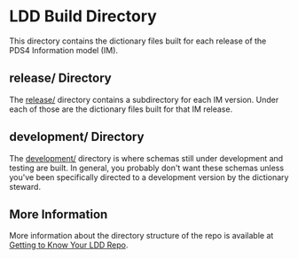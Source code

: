 # LDD Build Directory

This directory contains the dictionary files built for each release of the PDS4 Information model (IM).

## release/ Directory

The [release/](release/) directory contains a subdirectory for each IM version. Under each of those are
the dictionary files built for that IM release. 

## development/ Directory

The [development/](development/) directory is where schemas still under development and testing are built.
In general, you probably don't want these schemas unless you've been specifically directed to a development
version by the dictionary steward.

## More Information

More information about the directory structure of the repo is available at
[Getting to Know Your LDD Repo](https://pds-data-dictionaries.github.io/getting-started.html#getting-to-know-your-ldd-repo).

